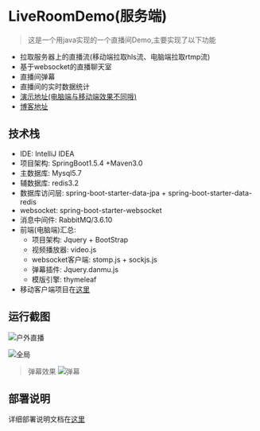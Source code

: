 
# LiveRoomDemo(服务端)
> 这是一个用java实现的一个直播间Demo,主要实现了以下功能
* 拉取服务器上的直播流(移动端拉取hls流、电脑端拉取rtmp流)
* 基于websocket的直播聊天室
* 直播间弹幕
* 直播间的实时数据统计    
* [演示地址(电脑端与移动端效果不同哦)](http://www.veton.cc:8080/LiveDemo/live_room)
* [博客地址](https://segmentfault.com/a/1190000009892006)

## 技术栈    
- IDE: IntelliJ IDEA 
- 项目架构: SpringBoot1.5.4 +Maven3.0
- 主数据库: Mysql5.7
- 辅数据库: redis3.2
- 数据库访问层: spring-boot-starter-data-jpa + spring-boot-starter-data-redis
- websocket: spring-boot-starter-websocket
- 消息中间件: RabbitMQ/3.6.10
- 前端(电脑端)汇总:
    * 项目架构: Jquery + BootStrap
    * 视频播放器: video.js
    * websocket客户端: stomp.js + sockjs.js
    * 弹幕插件: Jquery.danmu.js
    * 模版引擎: thymeleaf       
- 移动客户端项目在[这里](https://github.com/jack-hoo/LiveRoomDemo_Client)
    
## 运行截图   
![户外直播](https://github.com/jack-hoo/LiveRoomDemo_Client/blob/master/static/screenshot/mzdemo.jpg)

![全局](https://github.com/jack-hoo/LiveRoomDemo_Client/blob/master/static/screenshot/screenshot1.png)
> 弹幕效果
![弹幕](https://github.com/jack-hoo/LiveRoomDemo_Client/blob/master/static/screenshot/danmu.png)

## 部署说明

详细部署说明文档在[这里](https://segmentfault.com/a/1190000009892006)
